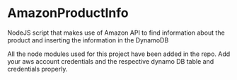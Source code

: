# AmazonProductInfo
NodeJS script that makes use of Amazon API to find information about the product and inserting the information in the DynamoDB


All the node modules used for this project have been added in the repo.
Add your aws account credentials and the respective dynamo DB table and credentials properly.
